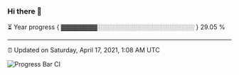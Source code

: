 ### Hi there 👋

⏳ Year progress { ▓▓▓▓▓▓▓▓░░░░░░░░░░░░░░░░░░░░░░ } 29.05 %

---

⏰ Updated on Saturday, April 17, 2021, 1:08 AM UTC

![Progress Bar CI](https://github.com/arthurbuhl/arthurbuhl/workflows/Progress%20Bar%20CI/badge.svg)
